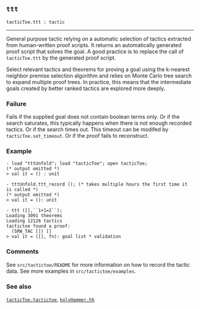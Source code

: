 ## `ttt`

``` hol4
tacticToe.ttt : tactic
```

------------------------------------------------------------------------

General purpose tactic relying on a automatic selection of tactics
extracted from human-written proof scripts. It returns an automatically
generated proof script that solves the goal. A good practice is to
replace the call of `tacticToe.ttt` by the generated proof script.

Select relevant tactics and theorems for proving a goal using the
k-nearest neighbor premise selection algorithm and relies on Monte Carlo
tree search to expand multiple proof trees. In practice, this means that
the intermediate goals created by better ranked tactics are explored
more deeply.

### Failure

Fails if the supplied goal does not contain boolean terms only. Or if
the search saturates, this typically happens when there is not enough
recorded tactics. Or if the search times out. This timeout can be
modifed by `tacticToe.set_timeout`. Or if the proof fails to
reconstruct.

### Example

``` hol4
- load "tttUnfold"; load "tacticToe"; open tacticToe;
(* output omitted *)
> val it = () : unit

- tttUnfold.ttt_record (); (* takes multiple hours the first time it is called *)
(* output omitted *)
> val it = (): unit

- ttt ([],``1+1=2``);
Loading 3091 theorems 
Loading 12126 tactics
tactictoe found a proof:
  (SRW_TAC []) []
> val it = ([], fn): goal list * validation
```

### Comments

See `src/tactictoe/README` for more information on how to record the
tactic data. See more examples in `src/tactictoe/examples`.

### See also

[`tacticToe.tactictoe`](#tacticToe.tactictoe),
[`holyHammer.hh`](#holyHammer.hh)
